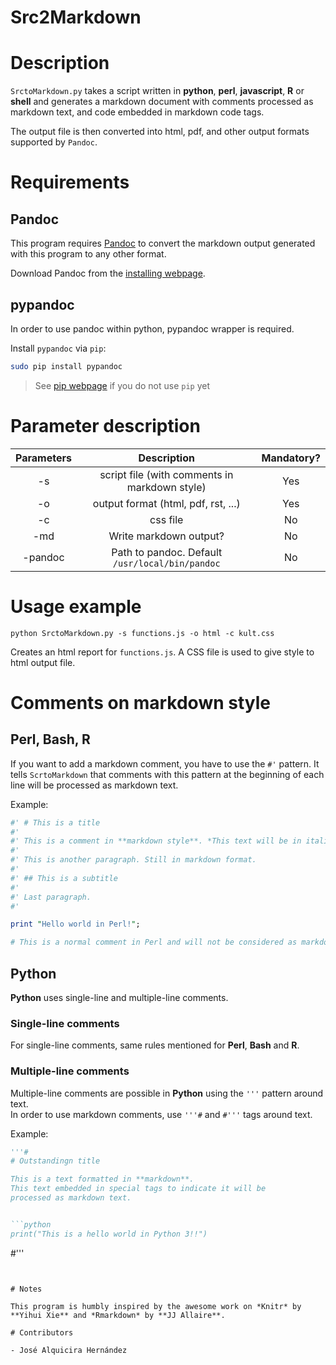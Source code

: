 
# Src2Markdown

# Description

`SrctoMarkdown.py` takes a script written in **python**, **perl**, **javascript**, **R** or **shell**
and generates a markdown document with comments processed as markdown text, and code embedded in
markdown code tags.

The output file is then converted into html, pdf, and other output formats supported by `Pandoc`.


# Requirements

## Pandoc

This program requires [Pandoc](http://pandoc.org/) to convert the markdown output generated
with this program to any other format.

Download Pandoc from the [installing webpage](http://pandoc.org/installing.html). 

## pypandoc

In order to use pandoc within python, pypandoc wrapper is required.

Install `pypandoc` via `pip`:

```bash
sudo pip install pypandoc
```

> See [pip webpage](https://pip.pypa.io/en/stable/installing/) if you do not use `pip` yet


# Parameter description


| Parameters |                  Description                   | Mandatory? |
|:----------:|:----------------------------------------------:|:----------:|
| -s         | script file (with comments in markdown style)  |Yes         |
| -o         |      output format (html, pdf, rst, ...)       |Yes         |
| -c         |                    css file                    |No          |
| -md        |            Write markdown output?              |No          |
| -pandoc    |Path to pandoc. Default `/usr/local/bin/pandoc` |No          |

# Usage example

```shell
python SrctoMarkdown.py -s functions.js -o html -c kult.css
```

Creates an html report for `functions.js`. A CSS file is used to give style to html output file.


# Comments on markdown style

## Perl, Bash, R

If you want to add a markdown comment, you have to use the `#'` pattern.
It tells `ScrtoMarkdown` that comments with this pattern at the beginning of 
each line will be processed as markdown text.


Example:

```Perl
#' # This is a title
#'
#' This is a comment in **markdown style**. *This text will be in italics!*.
#'
#' This is another paragraph. Still in markdown format.
#'
#' ## This is a subtitle
#' 
#' Last paragraph.
#'  

print "Hello world in Perl!";

# This is a normal comment in Perl and will not be considered as markdown text.

```


## Python


**Python** uses single-line and multiple-line comments.   

### Single-line comments 

For single-line comments, same rules mentioned for **Perl**, **Bash** and **R**.

### Multiple-line comments

Multiple-line comments are possible in **Python** using the `'''` pattern around text.  
In order to use markdown comments, use `'''#` and `#'''` tags around text.

Example: 

```python
'''#
# Outstandingn title

This is a text formatted in **markdown**.
This text embedded in special tags to indicate it will be
processed as markdown text.


```python
print("This is a hello world in Python 3!!")
```

#'''
```


# Notes

This program is humbly inspired by the awesome work on *Knitr* by **Yihui Xie** and *Rmarkdown* by **JJ Allaire**.

# Contributors

- José Alquicira Hernández
